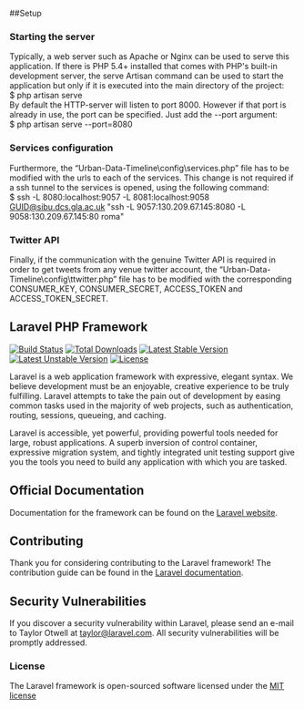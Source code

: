 ##Setup

### Starting the server
Typically, a web server such as Apache or Nginx can be used to serve this application. If there is PHP 5.4+ installed that comes with PHP's built-in development server, the serve Artisan command can be used to start the application but only if it is executed into the main directory of the project: <br/>
$ php artisan serve <br/>
By default the HTTP-server will listen to port 8000. However if that port is already in use, the port can be specified. Just add the --port argument: <br/>
$ php artisan serve --port=8080 <br/>

### Services configuration

Furthermore, the “Urban-Data-Timeline\config\services.php” file has to be modified with the urls to each of the services. This change is not required if a ssh tunnel to the services is opened, using the following command: <br/>
$ ssh -L 8080:localhost:9057 -L 8081:localhost:9058 GUID@sibu.dcs.gla.ac.uk "ssh -L 9057:130.209.67.145:8080 -L 9058:130.209.67.145:80 roma" <br/>

### Twitter API

Finally, if the communication with the genuine Twitter API is required in order to get tweets from any venue twitter account, the “Urban-Data-Timeline\config\ttwitter.php” file has to be modified with the corresponding CONSUMER_KEY, CONSUMER_SECRET, ACCESS_TOKEN and ACCESS_TOKEN_SECRET. 

## Laravel PHP Framework

[![Build Status](https://travis-ci.org/laravel/framework.svg)](https://travis-ci.org/laravel/framework)
[![Total Downloads](https://poser.pugx.org/laravel/framework/d/total.svg)](https://packagist.org/packages/laravel/framework)
[![Latest Stable Version](https://poser.pugx.org/laravel/framework/v/stable.svg)](https://packagist.org/packages/laravel/framework)
[![Latest Unstable Version](https://poser.pugx.org/laravel/framework/v/unstable.svg)](https://packagist.org/packages/laravel/framework)
[![License](https://poser.pugx.org/laravel/framework/license.svg)](https://packagist.org/packages/laravel/framework)

Laravel is a web application framework with expressive, elegant syntax. We believe development must be an enjoyable, creative experience to be truly fulfilling. Laravel attempts to take the pain out of development by easing common tasks used in the majority of web projects, such as authentication, routing, sessions, queueing, and caching.

Laravel is accessible, yet powerful, providing powerful tools needed for large, robust applications. A superb inversion of control container, expressive migration system, and tightly integrated unit testing support give you the tools you need to build any application with which you are tasked.

## Official Documentation

Documentation for the framework can be found on the [Laravel website](http://laravel.com/docs).

## Contributing

Thank you for considering contributing to the Laravel framework! The contribution guide can be found in the [Laravel documentation](http://laravel.com/docs/contributions).

## Security Vulnerabilities

If you discover a security vulnerability within Laravel, please send an e-mail to Taylor Otwell at taylor@laravel.com. All security vulnerabilities will be promptly addressed.

### License

The Laravel framework is open-sourced software licensed under the [MIT license](http://opensource.org/licenses/MIT)
